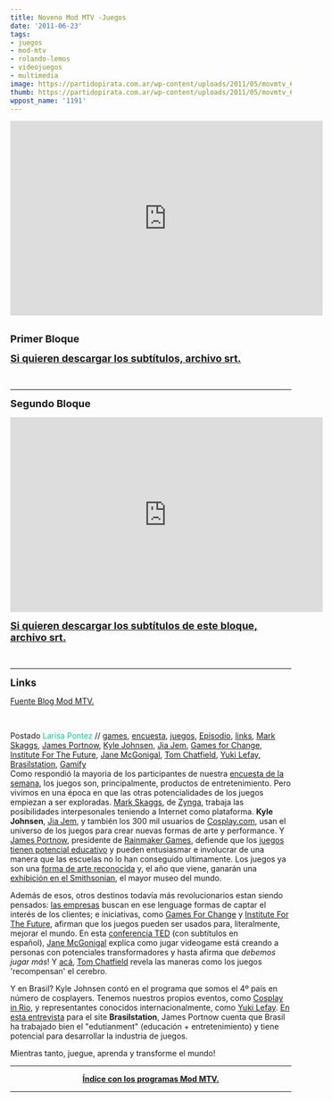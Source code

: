 ```yaml
---
title: Noveno Mod MTV -Juegos
date: '2011-06-23'
tags:
- juegos
- mod-mtv
- rolando-lemos
- videojuegos
- multimedia
image: https://partidopirata.com.ar/wp-content/uploads/2011/05/movmtv_650.jpg
thumb: https://partidopirata.com.ar/wp-content/uploads/2011/05/movmtv_650-150x112.jpg
wppost_name: '1191'
---
```


<span style="font-size: large;"><strong> </strong></span>
<iframe width="560" height="349" src="http://www.youtube.com/embed/OOfX9-M2Fp8" frameborder="0" allowfullscreen></iframe>
&nbsp;

<span style="font-size: large;"><strong> </strong></span>

<span style="font-size: large;"><strong>Primer Bloque</strong></span>

<span style="font-size: large;"><strong><a href="http://www.4shared.com/document/AsLDhDoi/modmtv0901.html" target="_blank">Si quieren descargar los subtítulos, archivo srt.</a></strong></span>

&nbsp;

<hr />

<span style="font-size: large;"><strong>
</strong></span>

<span style="font-size: large;"><strong> </strong></span>

<span style="font-size: large;"><strong>Segundo Bloque</strong></span>
<iframe width="560" height="349" src="http://www.youtube.com/embed/YdgRdPb4K3c" frameborder="0" allowfullscreen></iframe>
<span style="font-size: large;"><strong> </strong></span>

<span style="font-size: large;"><strong><a href="http://www.4shared.com/document/YYhGUf_r/modmtv0902.html" target="_blank">Si quieren descargar los subtítulos de este bloque, archivo srt.</a></strong></span>

<span style="font-size: large;"><strong>
</strong></span>

&nbsp;

<hr />

<span style="font-size: large;"><strong> </strong></span>

<span style="font-size: large;"><strong>Links</strong></span>

<a href="http://mtv.uol.com.br/programas/mod/blog/games-links" target="_blank">Fuente Blog Mod MTV.</a>

&nbsp;
<div>Postado <span style="color: #06cb89;">Larisa Pontez</span> // <a href="http://mtv.uol.com.br/programas/mod/blog?categoria=games">games</a>, <a href="http://mtv.uol.com.br/programas/mod/blog?categoria=enquete">encuesta</a>, <a href="http://mtv.uol.com.br/programas/mod/blog?categoria=jogos">juegos</a>, <a href="http://mtv.uol.com.br/programas/mod/blog?categoria=Epis%C3%B3dio">Episodio</a>, <a href="http://mtv.uol.com.br/programas/mod/blog?categoria=links">links</a>, <a href="http://mtv.uol.com.br/programas/mod/blog?categoria=Mark+Skaggs">Mark Skaggs</a>, <a href="http://mtv.uol.com.br/programas/mod/blog?categoria=James+Portnow">James Portnow</a>, <a href="http://mtv.uol.com.br/programas/mod/blog?categoria=Kyle+Johnsen">Kyle Johnsen</a>, <a href="http://mtv.uol.com.br/programas/mod/blog?categoria=Jia+Jem">Jia Jem</a>, <a href="http://mtv.uol.com.br/programas/mod/blog?categoria=Games+for+Change">Games for Change</a>, <a href="http://mtv.uol.com.br/programas/mod/blog?categoria=Institute+For+The+Future">Institute For The Future</a>, <a href="http://mtv.uol.com.br/programas/mod/blog?categoria=Jane+McGonigal">Jane McGonigal</a>, <a href="http://mtv.uol.com.br/programas/mod/blog?categoria=Tom+Chatfield">Tom Chatfield</a>, <a href="http://mtv.uol.com.br/programas/mod/blog?categoria=Yuki+Lefay">Yuki Lefay</a>, <a href="http://mtv.uol.com.br/programas/mod/blog?categoria=Brasilstation">Brasilstation</a>, <a href="http://mtv.uol.com.br/programas/mod/blog?categoria=Gamify">Gamify</a></div>
Como respondió la mayoria de los participantes de nuestra <a href="http://www.facebook.com/modmtv" target="_blank">encuesta de la semana</a>,
los juegos son, principalmente, productos de entretenimiento. Pero vivimos
en una época en que las otras potencialidades de los juegos empiezan a ser
exploradas. <a href="http://markskaggs.com/" target="_blank">Mark Skaggs</a>, de <a href="http://www.zynga.com/" target="_blank">Zynga</a>, trabaja las posibilidades interpesonales teniendo a Internet como plataforma. <strong>Kyle Johnsen</strong>,  <a href="http://www.jiajem.com/indexa.html" target="_blank">Jia Jem</a>, y también los 300 mil usuarios de <a href="http://www.cosplay.com/" target="_blank">Cosplay.com</a>, usan el universo de los juegos para crear nuevas formas de arte y performance. Y <a href="http://twitter.com/#%21/JamesPortnow" target="_blank">James Portnow</a>, presidente de <a href="http://rainmakergames.com/" target="_blank">Rainmaker Games</a>, defiende que los <a href="http://www.youtube.com/watch?v=rN0qRKjfX3s" target="_blank">juegos tienen potencial educativo</a> y pueden entusiasmar e involucrar de una manera que las escuelas no lo han conseguido ultimamente. Los juegos ya son una <a href="http://www.gamerview.com.br/site/2011/05/09/jogos-sao-oficialmente-arte-nos-estados-unidos/" target="_blank">forma de arte reconocida</a> y, el año que viene, ganarán una <a href="http://americanart.si.edu/exhibitions/archive/2012/games/" target="_blank">exhibición en el Smithsonian</a>, el mayor museo del mundo.

Además de esos, otros destinos todavía más revolucionarios estan siendo pensados: <a href="http://gamify.com/" target="_blank">las empresas</a> buscan en ese lenguage formas de captar el interés de los clientes; e iniciativas, como <a href="http://www.gamesforchange.org/" target="_blank">Games For Change</a> y <a href="http://www.iftf.org/" target="_blank">Institute For The Future</a>, afirman que los juegos pueden ser usados para, literalmente, mejorar el mundo. En esta <a href="http://www.ted.com/talks/lang/por_br/jane_mcgonigal_gaming_can_make_a_better_world.html" target="_blank">conferencia  TED</a> (con subtítulos en español), <a href="http://twitter.com/#%21/avantgame" target="_blank">Jane McGonigal</a> explica como jugar videogame está creando a personas con potenciales transformadores y hasta afirma que <em>debemos jugar más</em>! Y <a href="http://www.ted.com/talks/lang/por_br/tom_chatfield_7_ways_games_reward_the_brain.html" target="_blank">acá</a>, <a href="http://twitter.com/#%21/TomChatfield" target="_blank">Tom Chatfield</a> revela las maneras como los juegos 'recompensan' el cerebro.

Y en Brasil? Kyle Johnsen contó en el programa que somos el 4º país en número de cosplayers. Tenemos nuestros propios eventos, como <a href="http://www.cosplayinrio.com.br/site/" target="_blank">Cosplay in Rio</a>, y representantes conocidos internacionalmente, como <a href="http://www.yukicosplay.com/site/yuki/pt/home" target="_blank">Yuki Lefay</a>. <a href="http://brasilstation.blogspot.com/2010/01/entrevista-james-portnow.html" target="_blank">En esta entrevista</a> para el site <strong>Brasilstation</strong>,
James Portnow cuenta que Brasil ha trabajado bien el "edutianment"
(educación + entretenimiento) y tiene potencial para desarrollar la industria
de juegos.

Mientras tanto, juegue, aprenda y transforme el mundo!

<hr />

<div style="text-align: center;"><span style="font-size: medium;"> </span><strong><a href="http://partido-pirata.blogspot.com/2011/05/indice-con-los-programas-mod-mtv.html">Índice con los programas Mod MTV.</a></strong></div>
<strong> </strong>

<hr />
